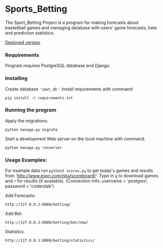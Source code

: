 # Sports_Betting
The Sport_Betting Project is a program for making forecasts about basketball games and managing database with users' game forecasts, bets and prediction statistics.

[Deployed version](http://tomaszt.pythonanywhere.com/betting/)

### Requirements
Program requires PostgreSQL database and Django.

### Installing
Create database ```'sbet_db'```. Install requirements  with command:
```
pip install -r requirements.txt
```
### Running the program
Apply the migrations:
```
python manage.py migrate
```
Start a development Web server on the local machine with command:
```
python manage.py runserver
```

### Usage Examples:
For example data run ```python3 scores.py``` to get today's games and results from 'http://www.espn.com/nba/scoreboard/'.
Type in ```g``` to download games and ```r``` for results (if available).
(Connection info: username = 'postgres', password = 'coderslab')

Add Forecasts:
```
http://127.0.0.1:8000/betting/
```
Add Bet:
```
http://127.0.0.1:8000/betting/bet/new/
```
Statistics:
```
http://127.0.0.1:8000/betting/statistics/
```





